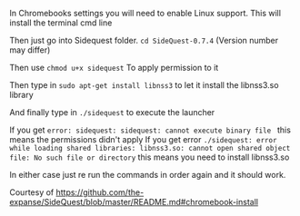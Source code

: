 In Chromebooks settings you will need to enable Linux support. This will install the terminal cmd line
 
 Then just go into Sidequest folder.
 `cd SideQuest-0.7.4` (Version number may differ)
 
 Then use
 `chmod u+x sidequest`
 To apply permission to it
 
 Then type in
 `sudo apt-get install libnss3`
 to let it install the libnss3.so library
 
 And finally type in
 `./sidequest`
 to execute the launcher
 
 If you get
 `error: sidequest: sidequest: cannot execute binary file `
 this means the permissions didn't apply
If you get error 
 `./sidequest: error while loading shared libraries: libnss3.so: cannot open shared object file: No such file or directory`
 this means you need to install libnss3.so
 
 In either case just re run the commands in order again and it should work.
 
 
 Courtesy of
 https://github.com/the-expanse/SideQuest/blob/master/README.md#chromebook-install